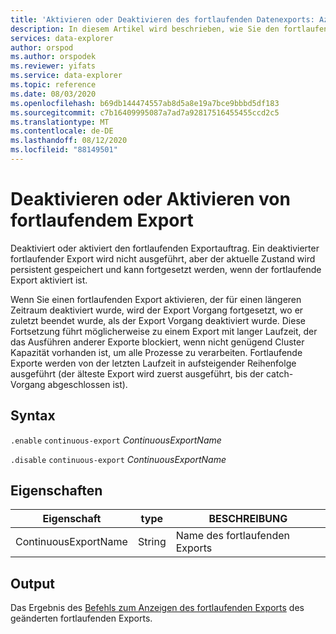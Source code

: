 ```yaml
---
title: 'Aktivieren oder Deaktivieren des fortlaufenden Datenexports: Azure Daten-Explorer'
description: In diesem Artikel wird beschrieben, wie Sie den fortlaufenden Datenexport in Azure Daten-Explorer deaktivieren oder aktivieren.
services: data-explorer
author: orspod
ms.author: orspodek
ms.reviewer: yifats
ms.service: data-explorer
ms.topic: reference
ms.date: 08/03/2020
ms.openlocfilehash: b69db144474557ab8d5a8e19a7bce9bbbd5df183
ms.sourcegitcommit: c7b16409995087a7ad7a92817516455455ccd2c5
ms.translationtype: MT
ms.contentlocale: de-DE
ms.lasthandoff: 08/12/2020
ms.locfileid: "88149501"
---
```

# <a name="disable-or-enable-continuous-export"></a>Deaktivieren oder Aktivieren von fortlaufendem Export

Deaktiviert oder aktiviert den fortlaufenden Exportauftrag. Ein deaktivierter fortlaufender Export wird nicht ausgeführt, aber der aktuelle Zustand wird persistent gespeichert und kann fortgesetzt werden, wenn der fortlaufende Export aktiviert ist. 

Wenn Sie einen fortlaufenden Export aktivieren, der für einen längeren Zeitraum deaktiviert wurde, wird der Export Vorgang fortgesetzt, wo er zuletzt beendet wurde, als der Export Vorgang deaktiviert wurde. Diese Fortsetzung führt möglicherweise zu einem Export mit langer Laufzeit, der das Ausführen anderer Exporte blockiert, wenn nicht genügend Cluster Kapazität vorhanden ist, um alle Prozesse zu verarbeiten. Fortlaufende Exporte werden von der letzten Laufzeit in aufsteigender Reihenfolge ausgeführt (der älteste Export wird zuerst ausgeführt, bis der catch-Vorgang abgeschlossen ist). 

## <a name="syntax"></a>Syntax

`.enable` `continuous-export` *ContinuousExportName* 

`.disable` `continuous-export` *ContinuousExportName* 

## <a name="properties"></a>Eigenschaften

| Eigenschaft             | type   | BESCHREIBUNG                |
|----------------------|--------|----------------------------|
| ContinuousExportName | String | Name des fortlaufenden Exports |

## <a name="output"></a>Output

Das Ergebnis des [Befehls zum Anzeigen des fortlaufenden Exports](show-continuous-export.md) des geänderten fortlaufenden Exports. 
